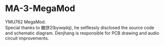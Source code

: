 # MA-3-MegaMod
 YMU762 MegaMod.  
  Special thanks to 糖饼2(bywqdq), he selflessly disclosed the source code and schematic diagram. 
  Denjhang is responsible for PCB drawing and audio circuit improvements.
